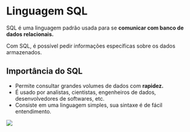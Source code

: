 # Linguagem SQL

SQL é uma linguagem padrão usada para se **comunicar com banco de dados relacionais.**

Com SQL, é possível pedir informações específicas sobre os dados armazenados.

## Importância do SQL
- Permite consultar grandes volumes de dados com **rapidez.**
- É usado por analistas, cientistas, engenheiros de dados, desenvolvedores de softwares, etc.
- Consiste em uma linguagem simples, sua sintaxe é de fácil entendimento.

<img src="https://hermes.dio.me/articles/cover/99db14cf-1067-47a3-a465-7418b6e46445.png">
